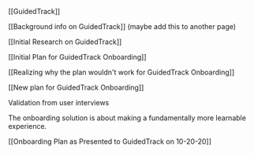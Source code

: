 [[GuidedTrack]]

[[Background info on GuidedTrack]] (maybe add this to another page)

[[Initial Research on GuidedTrack]]

[[Initial Plan for GuidedTrack Onboarding]]

[[Realizing why the plan wouldn't work for GuidedTrack Onboarding]]

[[New plan for GuidedTrack Onboarding]]

Validation from user interviews

The onboarding solution is about making a fundamentally more learnable experience. 

[[Onboarding Plan as Presented to GuidedTrack on 10-20-20]]
